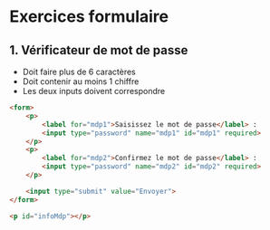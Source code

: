 # Exercices formulaire

## 1. Vérificateur de mot de passe

- Doit faire plus de 6 caractères
- Doit contenir au moins 1 chiffre
- Les deux inputs doivent correspondre

```html
<form>
    <p>
        <label for="mdp1">Saisissez le mot de passe</label> :
        <input type="password" name="mdp1" id="mdp1" required>
    </p>
    <p>
        <label for="mdp2">Confirmez le mot de passe</label> :
        <input type="password" name="mdp2" id="mdp2" required>
    </p>

    <input type="submit" value="Envoyer">
</form>

<p id="infoMdp"></p>
```